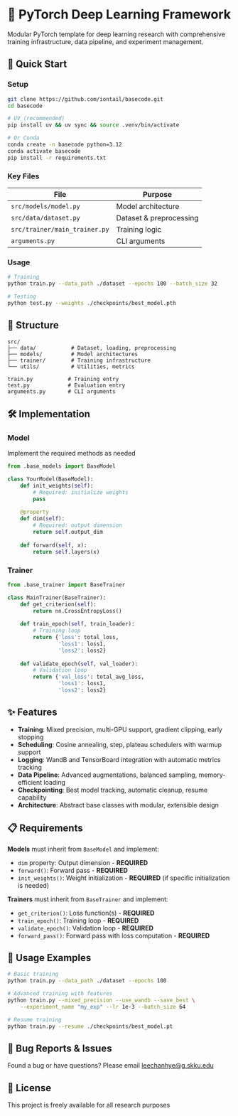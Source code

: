 # 🔬 PyTorch Deep Learning Framework

Modular PyTorch template for deep learning research with comprehensive training infrastructure, data pipeline, and experiment management.

## 🚀 Quick Start

### Setup

```bash
git clone https://github.com/iontail/basecode.git
cd basecode

# UV (recommended)
pip install uv && uv sync && source .venv/bin/activate

# Or Conda
conda create -n basecode python=3.12
conda activate basecode
pip install -r requirements.txt
```

### Key Files

| File | Purpose |
|------|----------|
| `src/models/model.py` | Model architecture |
| `src/data/dataset.py` | Dataset & preprocessing |
| `src/trainer/main_trainer.py` | Training logic |
| `arguments.py` | CLI arguments |

### Usage

```bash
# Training
python train.py --data_path ./dataset --epochs 100 --batch_size 32

# Testing
python test.py --weights ./checkpoints/best_model.pth
```

## 📁 Structure

```
src/
├── data/           # Dataset, loading, preprocessing
├── models/         # Model architectures
├── trainer/        # Training infrastructure  
└── utils/          # Utilities, metrics

train.py           # Training entry
test.py            # Evaluation entry
arguments.py       # CLI arguments
```

## 🛠️ Implementation

### Model
Implement the required methods as needed
```python
from .base_models import BaseModel

class YourModel(BaseModel):
    def init_weights(self):
        # Required: initialize weights
        pass
    
    @property
    def dim(self):
        # Required: output dimension
        return self.output_dim
    
    def forward(self, x):
        return self.layers(x)
```

### Trainer
```python
from .base_trainer import BaseTrainer

class MainTrainer(BaseTrainer):
    def get_criterion(self):
        return nn.CrossEntropyLoss()
    
    def train_epoch(self, train_loader):
        # Training loop
        return {'loss': total_loss,
                'loss1': loss1,
                'loss2': loss2}
    
    def validate_epoch(self, val_loader):
        # Validation loop
        return {'val_loss': total_avg_loss,
                'loss1': loss1,
                'loss2': loss2}
```

## ✨ Features

- **Training**: Mixed precision, multi-GPU support, gradient clipping, early stopping
- **Scheduling**: Cosine annealing, step, plateau schedulers with warmup support
- **Logging**: WandB and TensorBoard integration with automatic metrics tracking
- **Data Pipeline**: Advanced augmentations, balanced sampling, memory-efficient loading
- **Checkpointing**: Best model tracking, automatic cleanup, resume capability
- **Architecture**: Abstract base classes with modular, extensible design

## 📋 Requirements

**Models** must inherit from `BaseModel` and implement:

- `dim` property: Output dimension - **REQUIRED**
- `forward()`: Forward pass - **REQUIRED**  
- `init_weights()`: Weight initialization - **REQUIRED** (if specific initialization is needed)

**Trainers** must inherit from `BaseTrainer` and implement:
- `get_criterion()`: Loss function(s) - **REQUIRED**
- `train_epoch()`: Training loop - **REQUIRED**
- `validate_epoch()`: Validation loop - **REQUIRED**
- `forward_pass()`: Forward pass with loss computation - **REQUIRED**

## 🔧 Usage Examples

```bash
# Basic training
python train.py --data_path ./dataset --epochs 100

# Advanced training with features
python train.py --mixed_precision --use_wandb --save_best \
    --experiment_name "my_exp" --lr 1e-3 --batch_size 64

# Resume training
python train.py --resume ./checkpoints/best_model.pt
```

## 🐛 Bug Reports & Issues
Found a bug or have questions? Please email leechanhye@g.skku.edu

## 📄 License
This project is freely available for all research purposes